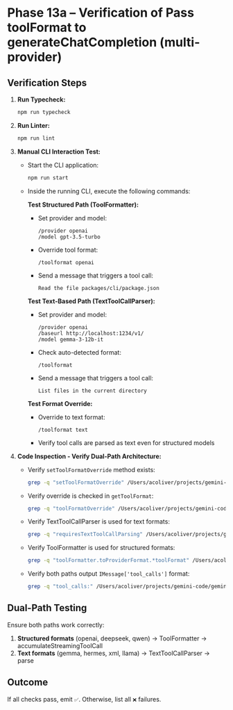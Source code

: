 # Phase 13a – Verification of Pass toolFormat to generateChatCompletion (multi-provider)

## Verification Steps

1.  **Run Typecheck:**
    ```bash
    npm run typecheck
    ```
2.  **Run Linter:**
    ```bash
    npm run lint
    ```
3.  **Manual CLI Interaction Test:**

    - Start the CLI application:
      ```bash
      npm run start
      ```
    - Inside the running CLI, execute the following commands:
      
      **Test Structured Path (ToolFormatter):**
      - Set provider and model:
        ```
        /provider openai
        /model gpt-3.5-turbo
        ```
      - Override tool format:
        ```
        /toolformat openai
        ```
      - Send a message that triggers a tool call:
        ```
        Read the file packages/cli/package.json
        ```
      
      **Test Text-Based Path (TextToolCallParser):**
      - Set provider and model:
        ```
        /provider openai
        /baseurl http://localhost:1234/v1/
        /model gemma-3-12b-it
        ```
      - Check auto-detected format:
        ```
        /toolformat
        ```
      - Send a message that triggers a tool call:
        ```
        List files in the current directory
        ```
      
      **Test Format Override:**
      - Override to text format:
        ```
        /toolformat text
        ```
      - Verify tool calls are parsed as text even for structured models

4.  **Code Inspection - Verify Dual-Path Architecture:**
    - Verify `setToolFormatOverride` method exists:
      ```bash
      grep -q "setToolFormatOverride" /Users/acoliver/projects/gemini-code/gemini-cli/packages/cli/src/providers/openai/OpenAIProvider.ts
      ```
    - Verify override is checked in `getToolFormat`:
      ```bash
      grep -q "toolFormatOverride" /Users/acoliver/projects/gemini-code/gemini-cli/packages/cli/src/providers/openai/OpenAIProvider.ts
      ```
    - Verify TextToolCallParser is used for text formats:
      ```bash
      grep -q "requiresTextToolCallParsing" /Users/acoliver/projects/gemini-code/gemini-cli/packages/cli/src/providers/openai/OpenAIProvider.ts
      ```
    - Verify ToolFormatter is used for structured formats:
      ```bash
      grep -q "toolFormatter.toProviderFormat.*toolFormat" /Users/acoliver/projects/gemini-code/gemini-cli/packages/cli/src/providers/openai/OpenAIProvider.ts
      ```
    - Verify both paths output `IMessage['tool_calls']` format:
      ```bash
      grep -q "tool_calls:" /Users/acoliver/projects/gemini-code/gemini-cli/packages/cli/src/providers/openai/OpenAIProvider.ts
      ```

## Dual-Path Testing

Ensure both paths work correctly:
1. **Structured formats** (openai, deepseek, qwen) → ToolFormatter → accumulateStreamingToolCall
2. **Text formats** (gemma, hermes, xml, llama) → TextToolCallParser → parse

## Outcome

If all checks pass, emit `✅`. Otherwise, list all `❌` failures.